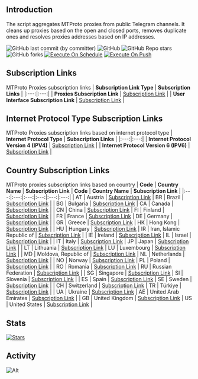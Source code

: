 ## Introduction
The script aggregates MTProto proxies from public Telegram channels. It cleans up proxies based on the open and closed ports, removes duplicate ones and resolves proxies addresses based on IP addresses.

![GitHub last commit (by committer)](https://img.shields.io/github/last-commit/soroushmirzaei/telegram-proxies-collector?label=Last%20Commit&color=%2338914b)
![GitHub](https://img.shields.io/github/license/soroushmirzaei/telegram-proxies-collector?label=License&color=yellow)
![GitHub Repo stars](https://img.shields.io/github/stars/soroushmirzaei/telegram-proxies-collector?label=Stars&color=red&style=flat)
![GitHub forks](https://img.shields.io/github/forks/soroushmirzaei/telegram-proxies-collector?label=Forks&color=blue&style=flat)
[![Execute On Schedule](https://github.com/soroushmirzaei/telegram-proxies-collector/actions/workflows/schedule.yml/badge.svg)](https://github.com/soroushmirzaei/telegram-proxies-collector/actions/workflows/schedule.yml)
[![Execute On Push](https://github.com/soroushmirzaei/telegram-proxies-collector/actions/workflows/push.yml/badge.svg)](https://github.com/soroushmirzaei/telegram-proxies-collector/actions/workflows/push.yml)

## Subscription Links
MTProto Proxies subscription links
| **Subscription Link Type** | **Subscription Links** |
|:---:|:---:|
| **Proxies Subscription Link** | [Subscription Link](https://raw.githubusercontent.com/soroushmirzaei/telegram-proxies-collector/main/proxies) |
| **User Interface Subscription Link** | [Subscription Link](https://soroushmirzaei.github.io/telegram-proxies-collector) |

## Internet Protocol Type Subscription Links
MTProto Proxies subscription links based on internet protocol type
| **Internet Protocol Type** | **Subscription Links** |
|:---:|:---:|
| **Internet Protocol Version 4 (IPV4)** | [Subscription Link](https://raw.githubusercontent.com/soroushmirzaei/telegram-proxies-collector/main/layers/ipv4) |
| **Internet Protocol Version 6 (IPV6)** | [Subscription Link](https://raw.githubusercontent.com/soroushmirzaei/telegram-proxies-collector/main/layers/ipv6) |

## Country Subscription Links
MTProto proxies subscription links based on country
| **Code** | **Country Name** | **Subscription Link** | **Code** | **Country Name** | **Subscription Link** |
|:---:|:---:|:---:|:---:|:---:|:---:|
| AT | Austria | [Subscription Link](https://raw.githubusercontent.com/soroushmirzaei/telegram-proxies-collector/main/countries/at/proxies) | BR | Brazil | [Subscription Link](https://raw.githubusercontent.com/soroushmirzaei/telegram-proxies-collector/main/countries/br/proxies) |
| BG | Bulgaria | [Subscription Link](https://raw.githubusercontent.com/soroushmirzaei/telegram-proxies-collector/main/countries/bg/proxies) | CA | Canada | [Subscription Link](https://raw.githubusercontent.com/soroushmirzaei/telegram-proxies-collector/main/countries/ca/proxies) |
| CN | China | [Subscription Link](https://raw.githubusercontent.com/soroushmirzaei/telegram-proxies-collector/main/countries/cn/proxies) | FI | Finland | [Subscription Link](https://raw.githubusercontent.com/soroushmirzaei/telegram-proxies-collector/main/countries/fi/proxies) |
| FR | France | [Subscription Link](https://raw.githubusercontent.com/soroushmirzaei/telegram-proxies-collector/main/countries/fr/proxies) | DE | Germany | [Subscription Link](https://raw.githubusercontent.com/soroushmirzaei/telegram-proxies-collector/main/countries/de/proxies) |
| GR | Greece | [Subscription Link](https://raw.githubusercontent.com/soroushmirzaei/telegram-proxies-collector/main/countries/gr/proxies) | HK | Hong Kong | [Subscription Link](https://raw.githubusercontent.com/soroushmirzaei/telegram-proxies-collector/main/countries/hk/proxies) |
| HU | Hungary | [Subscription Link](https://raw.githubusercontent.com/soroushmirzaei/telegram-proxies-collector/main/countries/hu/proxies) | IR | Iran, Islamic Republic of | [Subscription Link](https://raw.githubusercontent.com/soroushmirzaei/telegram-proxies-collector/main/countries/ir/proxies) |
| IE | Ireland | [Subscription Link](https://raw.githubusercontent.com/soroushmirzaei/telegram-proxies-collector/main/countries/ie/proxies) | IL | Israel | [Subscription Link](https://raw.githubusercontent.com/soroushmirzaei/telegram-proxies-collector/main/countries/il/proxies) |
| IT | Italy | [Subscription Link](https://raw.githubusercontent.com/soroushmirzaei/telegram-proxies-collector/main/countries/it/proxies) | JP | Japan | [Subscription Link](https://raw.githubusercontent.com/soroushmirzaei/telegram-proxies-collector/main/countries/jp/proxies) |
| LT | Lithuania | [Subscription Link](https://raw.githubusercontent.com/soroushmirzaei/telegram-proxies-collector/main/countries/lt/proxies) | LU | Luxembourg | [Subscription Link](https://raw.githubusercontent.com/soroushmirzaei/telegram-proxies-collector/main/countries/lu/proxies) |
| MD | Moldova, Republic of | [Subscription Link](https://raw.githubusercontent.com/soroushmirzaei/telegram-proxies-collector/main/countries/md/proxies) | NL | Netherlands | [Subscription Link](https://raw.githubusercontent.com/soroushmirzaei/telegram-proxies-collector/main/countries/nl/proxies) |
| NO | Norway | [Subscription Link](https://raw.githubusercontent.com/soroushmirzaei/telegram-proxies-collector/main/countries/no/proxies) | PL | Poland | [Subscription Link](https://raw.githubusercontent.com/soroushmirzaei/telegram-proxies-collector/main/countries/pl/proxies) |
| RO | Romania | [Subscription Link](https://raw.githubusercontent.com/soroushmirzaei/telegram-proxies-collector/main/countries/ro/proxies) | RU | Russian Federation | [Subscription Link](https://raw.githubusercontent.com/soroushmirzaei/telegram-proxies-collector/main/countries/ru/proxies) |
| SG | Singapore | [Subscription Link](https://raw.githubusercontent.com/soroushmirzaei/telegram-proxies-collector/main/countries/sg/proxies) | SI | Slovenia | [Subscription Link](https://raw.githubusercontent.com/soroushmirzaei/telegram-proxies-collector/main/countries/si/proxies) |
| ES | Spain | [Subscription Link](https://raw.githubusercontent.com/soroushmirzaei/telegram-proxies-collector/main/countries/es/proxies) | SE | Sweden | [Subscription Link](https://raw.githubusercontent.com/soroushmirzaei/telegram-proxies-collector/main/countries/se/proxies) |
| CH | Switzerland | [Subscription Link](https://raw.githubusercontent.com/soroushmirzaei/telegram-proxies-collector/main/countries/ch/proxies) | TR | Türkiye | [Subscription Link](https://raw.githubusercontent.com/soroushmirzaei/telegram-proxies-collector/main/countries/tr/proxies) |
| UA | Ukraine | [Subscription Link](https://raw.githubusercontent.com/soroushmirzaei/telegram-proxies-collector/main/countries/ua/proxies) | AE | United Arab Emirates | [Subscription Link](https://raw.githubusercontent.com/soroushmirzaei/telegram-proxies-collector/main/countries/ae/proxies) |
| GB | United Kingdom | [Subscription Link](https://raw.githubusercontent.com/soroushmirzaei/telegram-proxies-collector/main/countries/gb/proxies) | US | United States | [Subscription Link](https://raw.githubusercontent.com/soroushmirzaei/telegram-proxies-collector/main/countries/us/proxies) |
## Stats
[![Stars](https://starchart.cc/soroushmirzaei/telegram-proxies-collector.svg?variant=adaptive)](https://starchart.cc/soroushmirzaei/telegram-proxies-collector)
## Activity
![Alt](https://repobeats.axiom.co/api/embed/150be6bfa1829ba8ec007b139002968bedad293e.svg "Repobeats analytics image")